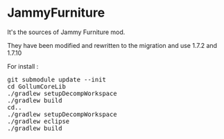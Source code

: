 JammyFurniture
==============

It's the sources of Jammy Furniture mod.

They have been modified and rewritten to the migration and use 1.7.2 and 1.7.10
 
 
For install :

<pre>
git submodule update --init
cd GollumCoreLib
./gradlew setupDecompWorkspace
./gradlew build
cd..
./gradlew setupDecompWorkspace
./gradlew eclipse
./gradlew build
<pre>
